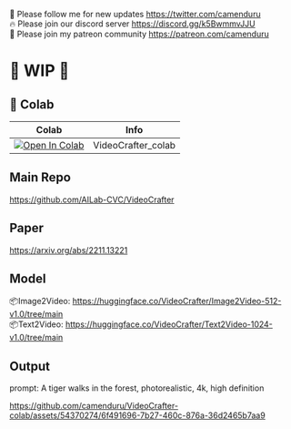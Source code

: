 🐣 Please follow me for new updates https://twitter.com/camenduru <br />
🔥 Please join our discord server https://discord.gg/k5BwmmvJJU <br />
🥳 Please join my patreon community https://patreon.com/camenduru <br />

# 🚦 WIP 🚦

## 🦒 Colab

| Colab | Info
| --- | --- |
[![Open In Colab](https://colab.research.google.com/assets/colab-badge.svg)](https://colab.research.google.com/github/camenduru/VideoCrafter-colab/blob/main/VideoCrafter_colab.ipynb) | VideoCrafter_colab

## Main Repo
https://github.com/AILab-CVC/VideoCrafter

## Paper
https://arxiv.org/abs/2211.13221

## Model
📦Image2Video: https://huggingface.co/VideoCrafter/Image2Video-512-v1.0/tree/main <br />
📦Text2Video: https://huggingface.co/VideoCrafter/Text2Video-1024-v1.0/tree/main <br />

## Output

prompt: A tiger walks in the forest, photorealistic, 4k, high definition

https://github.com/camenduru/VideoCrafter-colab/assets/54370274/6f491696-7b27-460c-876a-36d2465b7aa9
